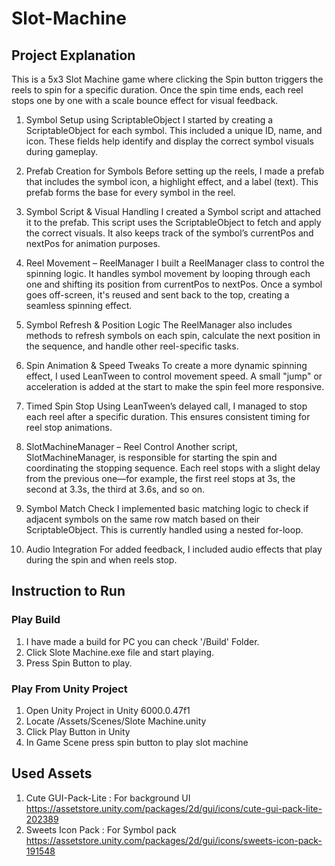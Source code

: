 # Slot-Machine

## Project Explanation
This is a 5x3 Slot Machine game where clicking the Spin button triggers the reels to spin for a specific duration. Once the spin time ends, each reel stops one by one with a scale bounce effect for visual feedback.

1. Symbol Setup using ScriptableObject
I started by creating a ScriptableObject for each symbol. This included a unique ID, name, and icon. These fields help identify and display the correct symbol visuals during gameplay.

2. Prefab Creation for Symbols
Before setting up the reels, I made a prefab that includes the symbol icon, a highlight effect, and a label (text). This prefab forms the base for every symbol in the reel.

3. Symbol Script & Visual Handling
I created a Symbol script and attached it to the prefab. This script uses the ScriptableObject to fetch and apply the correct visuals. It also keeps track of the symbol’s currentPos and nextPos for animation purposes.

4. Reel Movement – ReelManager
I built a ReelManager class to control the spinning logic. It handles symbol movement by looping through each one and shifting its position from currentPos to nextPos. Once a symbol goes off-screen, it's reused and sent back to the top, creating a seamless spinning effect.

5. Symbol Refresh & Position Logic
The ReelManager also includes methods to refresh symbols on each spin, calculate the next position in the sequence, and handle other reel-specific tasks.

6. Spin Animation & Speed Tweaks
To create a more dynamic spinning effect, I used LeanTween to control movement speed. A small "jump" or acceleration is added at the start to make the spin feel more responsive.

7. Timed Spin Stop
Using LeanTween’s delayed call, I managed to stop each reel after a specific duration. This ensures consistent timing for reel stop animations.

8. SlotMachineManager – Reel Control
Another script, SlotMachineManager, is responsible for starting the spin and coordinating the stopping sequence. Each reel stops with a slight delay from the previous one—for example, the first reel stops at 3s, the second at 3.3s, the third at 3.6s, and so on.

9. Symbol Match Check
I implemented basic matching logic to check if adjacent symbols on the same row match based on their ScriptableObject. This is currently handled using a nested for-loop.

10. Audio Integration
For added feedback, I included audio effects that play during the spin and when reels stop.

## Instruction to Run
### Play Build 
1. I have made a build for PC you can check '/Build' Folder.
2. Click Slote Machine.exe file and start playing.
3. Press Spin Button to play. 

### Play From Unity Project
1. Open Unity Project in Unity 6000.0.47f1
2. Locate /Assets/Scenes/Slote Machine.unity
3. Click Play Button in Unity
4. In Game Scene press spin button to play slot machine

## Used Assets
1. Cute GUI-Pack-Lite : For background UI
https://assetstore.unity.com/packages/2d/gui/icons/cute-gui-pack-lite-202389
2. Sweets Icon Pack : For Symbol pack
https://assetstore.unity.com/packages/2d/gui/icons/sweets-icon-pack-191548
